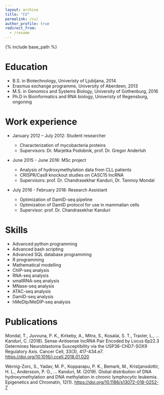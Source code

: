 ```yaml
---
layout: archive
title: "CV"
permalink: /cv/
author_profile: true
redirect_from:
  - /resume
---
```


{% include base_path %}

Education
======
* B.S. in Biotechnology, Univeristy of Ljubljana, 2014
* Erasmus exchange programme, University of Aberdeen, 2013
* M.S. in Genomics and Systems Biology, University of Gothenburg, 2016
* Ph.D in Bioinformatics and RNA biology, Univeristy of Regensburg, ongoning

Work experience
======
* January 2012 – July 2012: Student researcher
  * Characterization of mycobacteria proteins
  * Supervisors: Dr. Marjetka Podobnik, prof. Dr. Gregor Anderluh
  
* June 2015 - June 2016: MSc project
  * Analysis of hydroxymethylation data from CLL patients
  * CRISPR/Cas9 knockout studies on CASC15 lncRNA
  * Supervisors: prof. Dr. Chandrasekhar Kanduri, Dr. Tanmoy Mondal

* July 2016 - February 2018: Research Assistant
  * Optimization of DamID-seq pipeline
  * Optimization of DamID protocol for use in mammalian cells
  * Supervisor: prof. Dr. Chandrasekhar Kanduri
  
Skills
======
* Advanced python programming
* Advanced bash scripting
* Advanced SQL database programming
* R programming
* Mathematical modelling
* ChIP-seq analysis
* RNA-seq analysis
* smallRNA-seq analysis
* MNase-seq analysis
* ATAC-seq analysis
* DamID-seq analysis
* hMeDIp/MeDIP-seq analysis


Publications
======
Mondal, T., Juvvuna, P. K., Kirkeby, A., Mitra, S., Kosalai, S. T., Traxler, L., … Kanduri, C. (2018). Sense-Antisense lncRNA Pair Encoded by Locus 6p22.3 Determines Neuroblastoma Susceptibility via the USP36-CHD7-SOX9 Regulatory Axis. Cancer Cell, 33(3), 417-434.e7. https://doi.org/10.1016/j.ccell.2018.01.020

Wernig-Zorc, S., Yadav, M. P., Kopparapu, P. K., Bemark, M., Kristjansdottir, H. L., Andersson, P. O., … Kanduri, M. (2019). Global distribution of DNA hydroxymethylation and DNA methylation in chronic lymphocytic leukemia. Epigenetics and Chromatin, 12(1). https://doi.org/10.1186/s13072-018-0252-7

